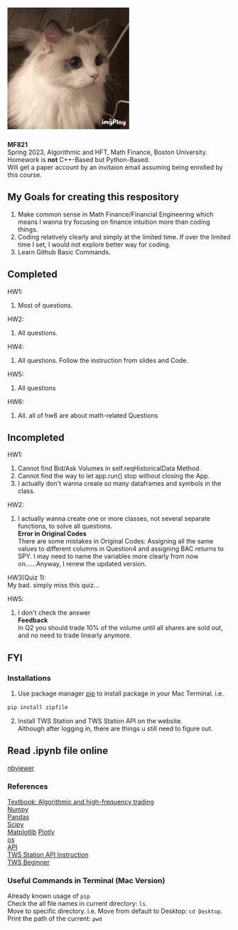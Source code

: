 # ![](https://github.com/HeathersCodes/MF821/blob/main/Cat.jpg)
**MF821**  
Spring 2023, Algorithmic and HFT, Math Finance, Boston University.  
Homework is **not** C++-Based but Python-Based.  
Will get a paper account by an invitaion email assuming being enrolled by this course.

## My Goals for creating this respository
1. Make common sense in Math Finance/Financial Engineering which means I wanna try focusing on finance intuition more than coding things.  
2. Coding relatively clearly and simply at the limited time. If over the limited time I set, I would not explore better way for coding.  
3. Learn Github Basic Commands.

## Completed
HW1:  
1. Most of questions.  

HW2:  
1. All questions.  

HW4:
1. All questions. Follow the instruction from slides and Code.    

HW5:    
1. All questions  

HW6:   
1. All. all of hw6 are about math-related Questions

## Incompleted
HW1:  
1. Cannot find Bid/Ask Volumes in self.reqHistoricalData Method.  
2. Cannot find the way to let app.run() stop without closing the App.  
3. I actually don't wanna create so many dataframes and symbols in the class.
  
HW2:  
1. I actually wanna create one or more classes, not several separate functions, to solve all questions.   
**Error in Original Codes**   
There are some mistakes in Original Codes: Assigning all the same values to different columns in Question4 and assigning BAC returns to SPY. I may need to name the variables more clearly from now on......Anyway, I renew the updated version.

HW3(Quiz 1):   
My bad. simply miss this quiz...   

HW5:   
1. I don't check the answer   
**Feedback**    
In Q2 you should trade 10% of the volume until all shares are sold out, and no need to trade linearly anymore.




## FYI
### Installations
1. Use package manager [pip](https://pip.pypa.io/en/stable/) to install package in your Mac Terminal. i.e.  
```bash
pip install zipfile
```  
2. Install TWS Station and TWS Station API on the website.  
Although after logging in, there are things u still need to figure out.
## Read .ipynb file online
[nbviewer](https://nbviewer.org)

### References
[Textbook: Algorithmic and high-frequency trading](https://www.amazon.com/Algorithmic-High-Frequency-Trading-Mathematics-Finance/dp/1107091144)  
[Numpy](https://numpy.org)  
[Pandas](https://pandas.pydata.org)  
[Scipy](https://docs.scipy.org/doc/scipy/)  
[Matplotlib](https://matplotlib.org/stable/tutorials/introductory/pyplot.html)  [Plotly](https://plotly.com/python/)  
[os](https://docs.python.org/3/library/os.html)  
[API](https://interactivebrokers.github.io/tws-api/introduction.html)  
[TWS Station API Instruction](https://tradersacademy.online/trading-lesson/what-is-the-tws-api)  
[TWS Beginner](https://tradersacademy.online/trading-lesson/tws-beginners-course-intro)

### Useful Commands in Terminal (Mac Version)
Already known usage of `pip`  
Check the all file names in current directory: `ls`.  
Move to specific directory. i.e. Move from default to Desktop: `cd Desktop`.  
Print the path of the current: `pwd`


